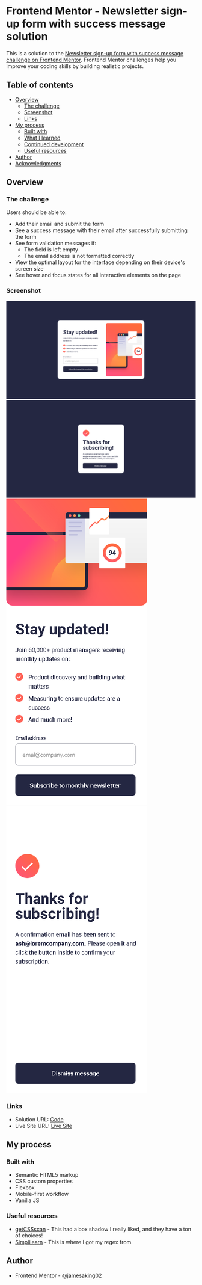 # Frontend Mentor - Newsletter sign-up form with success message solution

This is a solution to the [Newsletter sign-up form with success message challenge on Frontend Mentor](https://www.frontendmentor.io/challenges/newsletter-signup-form-with-success-message-3FC1AZbNrv). Frontend Mentor challenges help you improve your coding skills by building realistic projects. 

## Table of contents

- [Overview](#overview)
  - [The challenge](#the-challenge)
  - [Screenshot](#screenshot)
  - [Links](#links)
- [My process](#my-process)
  - [Built with](#built-with)
  - [What I learned](#what-i-learned)
  - [Continued development](#continued-development)
  - [Useful resources](#useful-resources)
- [Author](#author)
- [Acknowledgments](#acknowledgments)

## Overview

### The challenge

Users should be able to:

- Add their email and submit the form
- See a success message with their email after successfully submitting the form
- See form validation messages if:
  - The field is left empty
  - The email address is not formatted correctly
- View the optimal layout for the interface depending on their device's screen size
- See hover and focus states for all interactive elements on the page

### Screenshot

![desktop screenshot 1](./assets/images/newsletter-sign-up-form-screenshot-desktop.png)
![desktop screenshot 2](./assets/images/newsletter-sign-up-form-screenshot-desktop2.png)
![mobile screenshot 1](./assets/images/newsletter-sign-up-form-screenshot-mobile.png)
![mobile screenshot 2](./assets/images/newsletter-sign-up-form-screenshot-mobile2.png)

### Links

- Solution URL: [Code](https://github.com/jamesaking02/newsletter-sign-up)
- Live Site URL: [Live Site](https://jamesaking02.github.io/newsletter-sign-up)

## My process

### Built with

- Semantic HTML5 markup
- CSS custom properties
- Flexbox
- Mobile-first workflow
- Vanilla JS

### Useful resources

- [getCSSscan](https://getcssscan.com/css-box-shadow-examples) - This had a box shadow I really liked, and they have a ton of choices!
- [Simplilearn](https://www.simplilearn.com/tutorials/javascript-tutorial/email-validation-in-javascript) - This is where I got my regex from.

## Author

- Frontend Mentor - [@jamesaking02](https://www.frontendmentor.io/profile/jamesaking02)
